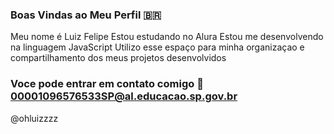 ### Boas Vindas ao Meu Perfil 🇧🇷

Meu nome é Luiz Felipe
Estou estudando no Alura
Estou me desenvolvendo na linguagem JavaScript
Utilizo esse espaço para minha organizaçao e compartilhamento dos meus projetos desenvolvidos

### Voce pode entrar em contato comigo 📧 00001096576533SP@al.educacao.sp.gov.br 

@ohluizzzz
